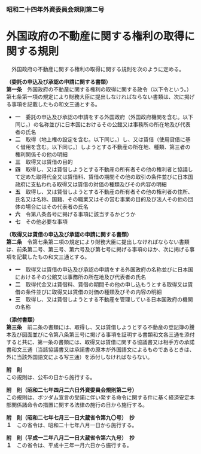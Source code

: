 ### 昭和二十四年外資委員会規則第二号  
# 外国政府の不動産に関する権利の取得に関する規則  
　外国政府の不動産に関する権利の取得に関する規則を次のように定める。  
  
**（委託の申込及び承認の申請に関する書類）**  
**第一条**　外国政府の不動産に関する権利の取得に関する政令（以下令という。）第七条第一項の規定により財務大臣に提出しなければならない書類は、次に掲げる事項を記載したもの和文三通とする。  
* **一**　委託の申込及び承認の申請をする外国政府（外国政府機関を含む。以下同じ。）の名称並びに日本国におけるその公館又は事務所の所在地及び代表者の氏名  
* **二**　取得（地上権の設定を含む。以下同じ。）し、又は賃借（使用貸借に基く借用を含む。以下同じ。）しようとする不動産の所在地、種類、第三者の権利関係その他の明細  
* **三**　取得又は賃借の目的  
* **四**　取得し、又は賃借しようとする不動産の所有者その他の権利者と協議して定めた取得代金又は賃借料、賃借の期間その他の取引の条件並びに日本国政府に支払われる取得又は賃借の対価の種類及びその内容の明細  
* **五**　取得し、又は賃借しようとする不動産の所有者その他の権利者の住所、氏名又は名称、国籍、その職業又はその営む事業の目的及び法人その他の団体の場合にはその代表者の氏名  
* **六**　令第八条各号に掲げる事項に該当するかどうか  
* **七**　その他必要な事項  
  
**（取得又は賃借の申込及び承認の申請に関する書類）**  
**第二条**　令第七条第二項の規定により財務大臣に提出しなければならない書類は、前条第二号、第三号、第六号及び第七号に掲げる事項のほか、次に掲げる事項を記載したもの和文三通とする。  
* **一**　取得又は賃借の申込及び承認の申請をする外国政府の名称並びに日本国におけるその公館又は事務所の所在地及び代表者の氏名  
* **二**　取得代金又は賃借料、賃借の期間その他の申し込もうとする取得又は賃借の条件並びに取得又は賃借の対価の種類及びその内容の明細  
* **三**　取得し、又は賃借しようとする不動産を管理している日本国政府の機関の名称  
  
**（添付書類）**  
**第三条**　前二条の書類には、取得し、又は賃借しようとする不動産の登記簿の謄本及び図面並びに令第八条第三号に掲げる事項を証明する書類和文各三通を添付すると共に、第一条の書類には、取得又は賃借に関する協議書又は相手方の承諾書和文三通（当該協議書又は承諾書の原本が外国語文によるものであるときは、外に当該外国語文による写三通）を添付しなければならない。  
  
**附　則**  
この規則は、公布の日から施行する。  
  
**附　則（昭和二七年四月二六日外資委員会規則第二号）**  
この規則は、ポツダム宣言の受諾に伴い発する命令に関する件に基く経済安定本部関係諸命令の措置に関する法律の施行の日から施行する。  
  
**附　則（昭和二七年七月三一日大蔵省令第九〇号）　抄**  
**１**　この省令は、昭和二十七年八月一日から施行する。  
  
**附　則（平成一二年八月二一日大蔵省令第六九号）　抄**  
**１**　この省令は、平成十三年一月六日から施行する。  
  
